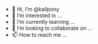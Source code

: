 - 👋 Hi, I’m @kailpony
- 👀 I’m interested in ...
- 🌱 I’m currently learning ...
- 💞️ I’m looking to collaborate on ...
- 📫 How to reach me ...

<!---
kailpony/kailpony is a ✨ special ✨ repository because its `README.md` (this file) appears on your GitHub profile.
You can click the Preview link to take a look at your changes.
--->

